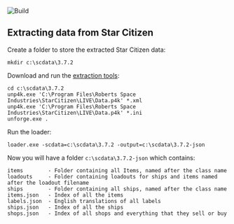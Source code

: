 ![Build](https://github.com/LeMyst/scunpacked/workflows/Build/badge.svg)

## Extracting data from Star Citizen

Create a folder to store the extracted Star Citizen data:

```
mkdir c:\scdata\3.7.2
```

Download and run the [extraction tools](https://github.com/dolkensp/unp4k):

```
cd c:\scdata\3.7.2
unp4k.exe 'C:\Program Files\Roberts Space Industries\StarCitizen\LIVE\Data.p4k' *.xml
unp4k.exe 'C:\Program Files\Roberts Space Industries\StarCitizen\LIVE\Data.p4k' *.ini
unforge.exe .
```

Run the loader:

```
loader.exe -scdata=c:\scdata\3.7.2 -output=c:\scdata\3.7.2-json
```

Now you will have a folder `c:\scdata\3.7.2-json` which contains:

```
items        - Folder containing all Items, named after the class name
loadouts     - Folder containing loadouts for ships and items named after the loadout filename
ships        - Folder containing all ships, named after the class name
items.json   - Index of all the items
labels.json  - English translations of all labels
ships.json   - Index of all the ships
shops.json   - Index of all shops and everything that they sell or buy
```
